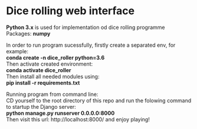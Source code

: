 # Dice rolling web interface

<b>Python 3.x</b> is used for implementation od dice rolling programme<br />
Packages: <b>numpy</b>

In order to run program sucessfully, firstly create a separated env, for example:<br />
<b>conda create -n dice_roller python=3.6</b> <br />
Then activate created environment:</br>
<b>conda activate dice_roller</b></br>
Then install all needed modules using:<br />
<b>pip install -r requirements.txt</b>

Running program from command line:<br />
CD yourself to the root directory of this repo and run the folowing command to startup the Django server:<br />
<b>python manage.py runserver 0.0.0.0:8000</b><br/>
Then visit this url: http://localhost:8000/ and enjoy playing!

